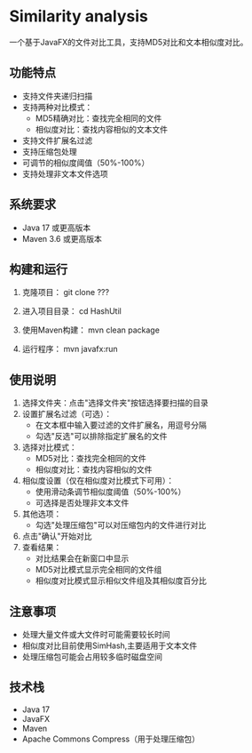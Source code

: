 # Similarity analysis

一个基于JavaFX的文件对比工具，支持MD5对比和文本相似度对比。

## 功能特点

- 支持文件夹递归扫描
- 支持两种对比模式：
  - MD5精确对比：查找完全相同的文件
  - 相似度对比：查找内容相似的文本文件
- 支持文件扩展名过滤
- 支持压缩包处理
- 可调节的相似度阈值（50%-100%）
- 支持处理非文本文件选项

## 系统要求

- Java 17 或更高版本
- Maven 3.6 或更高版本

## 构建和运行

1. 克隆项目：
git clone ???

2. 进入项目目录：
cd HashUtil

3. 使用Maven构建：
mvn clean package

4. 运行程序：
mvn javafx:run


## 使用说明

1. 选择文件夹：点击"选择文件夹"按钮选择要扫描的目录
2. 设置扩展名过滤（可选）：
   - 在文本框中输入要过滤的文件扩展名，用逗号分隔
   - 勾选"反选"可以排除指定扩展名的文件
3. 选择对比模式：
   - MD5对比：查找完全相同的文件
   - 相似度对比：查找内容相似的文件
4. 相似度设置（仅在相似度对比模式下可用）：
   - 使用滑动条调节相似度阈值（50%-100%）
   - 可选择是否处理非文本文件
5. 其他选项：
   - 勾选"处理压缩包"可以对压缩包内的文件进行对比
6. 点击"确认"开始对比
7. 查看结果：
   - 对比结果会在新窗口中显示
   - MD5对比模式显示完全相同的文件组
   - 相似度对比模式显示相似文件组及其相似度百分比

## 注意事项

- 处理大量文件或大文件时可能需要较长时间
- 相似度对比目前使用SimHash,主要适用于文本文件
- 处理压缩包可能会占用较多临时磁盘空间

## 技术栈

- Java 17
- JavaFX
- Maven
- Apache Commons Compress（用于处理压缩包）
